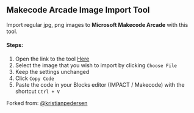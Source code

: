 ## Makecode Arcade Image Import Tool

Import regular jpg, png images to **Microsoft Makecode Arcade** with this tool.

#### Steps:
1. Open the link to the tool [Here](https://codeninjasuk.github.io/arcade-img-import/)
2. Select the image that you wish to import by clicking `Choose File`
3. Keep the settings unchanged
4. Click `Copy Code`
5. Paste the code in your Blocks editor (IMPACT / Makecode) with the shortcut `Ctrl + V`

Forked from: [@kristianpedersen](https://kristianpedersen.github.io/Convert-Image-to-MakeCode-Arcade-Sprite/)
